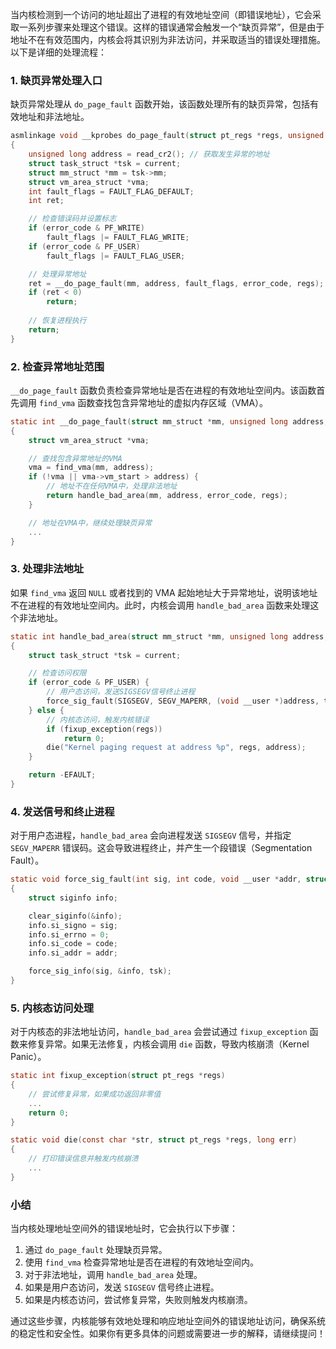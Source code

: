 当内核检测到一个访问的地址超出了进程的有效地址空间（即错误地址），它会采取一系列步骤来处理这个错误。这样的错误通常会触发一个“缺页异常”，但是由于地址不在有效范围内，内核会将其识别为非法访问，并采取适当的错误处理措施。以下是详细的处理流程：

### 1. 缺页异常处理入口

缺页异常处理从 `do_page_fault` 函数开始，该函数处理所有的缺页异常，包括有效地址和非法地址。

```c
asmlinkage void __kprobes do_page_fault(struct pt_regs *regs, unsigned long error_code)
{
    unsigned long address = read_cr2(); // 获取发生异常的地址
    struct task_struct *tsk = current;
    struct mm_struct *mm = tsk->mm;
    struct vm_area_struct *vma;
    int fault_flags = FAULT_FLAG_DEFAULT;
    int ret;

    // 检查错误码并设置标志
    if (error_code & PF_WRITE)
        fault_flags |= FAULT_FLAG_WRITE;
    if (error_code & PF_USER)
        fault_flags |= FAULT_FLAG_USER;

    // 处理异常地址
    ret = __do_page_fault(mm, address, fault_flags, error_code, regs);
    if (ret < 0)
        return;
    
    // 恢复进程执行
    return;
}
```

### 2. 检查异常地址范围

`__do_page_fault` 函数负责检查异常地址是否在进程的有效地址空间内。该函数首先调用 `find_vma` 函数查找包含异常地址的虚拟内存区域（VMA）。

```c
static int __do_page_fault(struct mm_struct *mm, unsigned long address, unsigned int fault_flags, unsigned long error_code, struct pt_regs *regs)
{
    struct vm_area_struct *vma;

    // 查找包含异常地址的VMA
    vma = find_vma(mm, address);
    if (!vma || vma->vm_start > address) {
        // 地址不在任何VMA中，处理非法地址
        return handle_bad_area(mm, address, error_code, regs);
    }

    // 地址在VMA中，继续处理缺页异常
    ...
}
```

### 3. 处理非法地址

如果 `find_vma` 返回 `NULL` 或者找到的 VMA 起始地址大于异常地址，说明该地址不在进程的有效地址空间内。此时，内核会调用 `handle_bad_area` 函数来处理这个非法地址。

```c
static int handle_bad_area(struct mm_struct *mm, unsigned long address, unsigned long error_code, struct pt_regs *regs)
{
    struct task_struct *tsk = current;

    // 检查访问权限
    if (error_code & PF_USER) {
        // 用户态访问，发送SIGSEGV信号终止进程
        force_sig_fault(SIGSEGV, SEGV_MAPERR, (void __user *)address, tsk);
    } else {
        // 内核态访问，触发内核错误
        if (fixup_exception(regs))
            return 0;
        die("Kernel paging request at address %p", regs, address);
    }

    return -EFAULT;
}
```

### 4. 发送信号和终止进程

对于用户态进程，`handle_bad_area` 会向进程发送 `SIGSEGV` 信号，并指定 `SEGV_MAPERR` 错误码。这会导致进程终止，并产生一个段错误（Segmentation Fault）。

```c
static void force_sig_fault(int sig, int code, void __user *addr, struct task_struct *tsk)
{
    struct siginfo info;

    clear_siginfo(&info);
    info.si_signo = sig;
    info.si_errno = 0;
    info.si_code = code;
    info.si_addr = addr;

    force_sig_info(sig, &info, tsk);
}
```

### 5. 内核态访问处理

对于内核态的非法地址访问，`handle_bad_area` 会尝试通过 `fixup_exception` 函数来修复异常。如果无法修复，内核会调用 `die` 函数，导致内核崩溃（Kernel Panic）。

```c
static int fixup_exception(struct pt_regs *regs)
{
    // 尝试修复异常，如果成功返回非零值
    ...
    return 0;
}

static void die(const char *str, struct pt_regs *regs, long err)
{
    // 打印错误信息并触发内核崩溃
    ...
}
```

### 小结

当内核处理地址空间外的错误地址时，它会执行以下步骤：
1. 通过 `do_page_fault` 处理缺页异常。
2. 使用 `find_vma` 检查异常地址是否在进程的有效地址空间内。
3. 对于非法地址，调用 `handle_bad_area` 处理。
4. 如果是用户态访问，发送 `SIGSEGV` 信号终止进程。
5. 如果是内核态访问，尝试修复异常，失败则触发内核崩溃。

通过这些步骤，内核能够有效地处理和响应地址空间外的错误地址访问，确保系统的稳定性和安全性。如果你有更多具体的问题或需要进一步的解释，请继续提问！